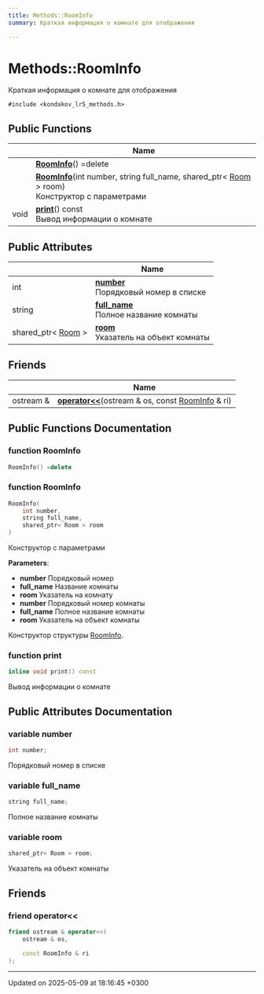 ```yaml
---
title: Methods::RoomInfo
summary: Краткая информация о комнате для отображения 

---
```


# Methods::RoomInfo



Краткая информация о комнате для отображения 


`#include <kondakov_lr5_methods.h>`

## Public Functions

|                | Name           |
| -------------- | -------------- |
| | **[RoomInfo](Classes/struct_methods_1_1_room_info.md#function-roominfo)**() =delete |
| | **[RoomInfo](Classes/struct_methods_1_1_room_info.md#function-roominfo)**(int number, string full_name, shared_ptr< [Room](Classes/class_room.md) > room)<br>Конструктор с параметрами  |
| void | **[print](Classes/struct_methods_1_1_room_info.md#function-print)**() const<br>Вывод информации о комнате  |

## Public Attributes

|                | Name           |
| -------------- | -------------- |
| int | **[number](Classes/struct_methods_1_1_room_info.md#variable-number)** <br>Порядковый номер в списке  |
| string | **[full_name](Classes/struct_methods_1_1_room_info.md#variable-full-name)** <br>Полное название комнаты  |
| shared_ptr< [Room](Classes/class_room.md) > | **[room](Classes/struct_methods_1_1_room_info.md#variable-room)** <br>Указатель на объект комнаты  |

## Friends

|                | Name           |
| -------------- | -------------- |
| ostream & | **[operator<<](Classes/struct_methods_1_1_room_info.md#friend-operator<<)**(ostream & os, const [RoomInfo](Classes/struct_methods_1_1_room_info.md) & ri)  |

## Public Functions Documentation

### function RoomInfo

```cpp
RoomInfo() =delete
```


### function RoomInfo

```cpp
RoomInfo(
    int number,
    string full_name,
    shared_ptr< Room > room
)
```

Конструктор с параметрами 

**Parameters**: 

  * **number** Порядковый номер 
  * **full_name** Название комнаты 
  * **room** Указатель на комнату
  * **number** Порядковый номер комнаты 
  * **full_name** Полное название комнаты 
  * **room** Указатель на объект комнаты 


Конструктор структуры [RoomInfo](Classes/struct_methods_1_1_room_info.md).


### function print

```cpp
inline void print() const
```

Вывод информации о комнате 

## Public Attributes Documentation

### variable number

```cpp
int number;
```

Порядковый номер в списке 

### variable full_name

```cpp
string full_name;
```

Полное название комнаты 

### variable room

```cpp
shared_ptr< Room > room;
```

Указатель на объект комнаты 

## Friends

### friend operator<<

```cpp
friend ostream & operator<<(
    ostream & os,

    const RoomInfo & ri
);
```


-------------------------------

Updated on 2025-05-09 at 18:16:45 +0300
